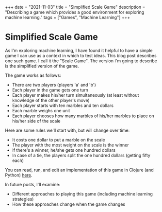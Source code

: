 +++
date = "2021-11-03"
title = "Simplified Scale Game"
description = "Describing a game which provides a good environment for exploring machine learning."
tags = ["Games", "Machine Learning"]
+++

# Simplified Scale Game

As I'm exploring machine learning, I have found it helpful to have a simple game I can use as a context in which to test ideas.
This blog post describes one such game.
I call it the "Scale Game". The version I'm going to describe is the simplified version of the game.

The game works as follows:

- There are two players (players 'a' and 'b')
- Each player in the game gets one turn
- Each player makes his/her turn simultaneously (at least without knowledge of the other player's move)
- Each player starts with ten marbles and ten dollars
- Each marble weighs one unit
- Each player chooses how many marbles of his/her marbles to place on his/her side of the scale

Here are some rules we'll start with, but will change over time:

- It costs one dollar to put a marble on the scale
- The player with the most weight on the scale is the winner
- If there's a winner, he/she gets one hundred dollars
- In case of a tie, the players split the one hundred dollars (getting fifty each)

You can read, run, and edit an implementation of this game in Clojure (and Python) [here](https://nextjournal.com/fhightower/scale-game-part-1).

In future posts, I'll examine:

- Different approaches to playing this game (including machine learning strategies)
- How these approaches change when the game changes
